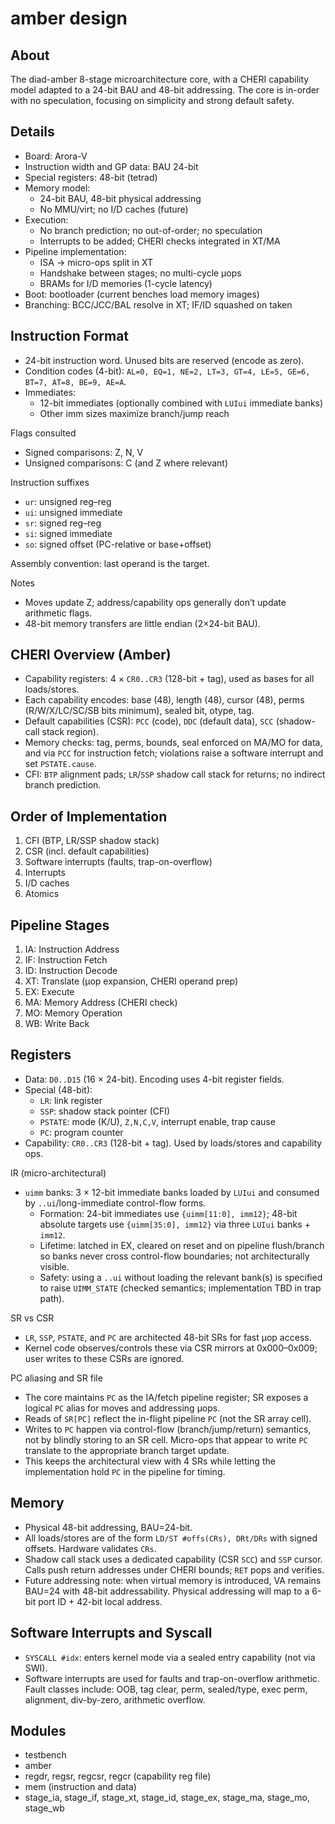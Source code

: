 # amber design

## About

The diad-amber 8-stage microarchitecture core, with a CHERI capability model adapted to a 24-bit BAU and 48-bit addressing. The core is in-order with no speculation, focusing on simplicity and strong default safety.

## Details

- Board: Arora-V
- Instruction width and GP data: BAU 24-bit
- Special registers: 48-bit (tetrad)
- Memory model:
  - 24-bit BAU, 48-bit physical addressing
  - No MMU/virt; no I/D caches (future)
- Execution:
  - No branch prediction; no out-of-order; no speculation
  - Interrupts to be added; CHERI checks integrated in XT/MA
- Pipeline implementation:
  - ISA → micro-ops split in XT
  - Handshake between stages; no multi-cycle µops
  - BRAMs for I/D memories (1-cycle latency)
- Boot: bootloader (current benches load memory images)
- Branching: BCC/JCC/BAL resolve in XT; IF/ID squashed on taken

## Instruction Format

- 24-bit instruction word. Unused bits are reserved (encode as zero).
- Condition codes (4-bit): `AL=0, EQ=1, NE=2, LT=3, GT=4, LE=5, GE=6, BT=7, AT=8, BE=9, AE=A`.
- Immediates:
  - 12-bit immediates (optionally combined with `LUIui` immediate banks)
  - Other imm sizes maximize branch/jump reach

Flags consulted

- Signed comparisons: Z, N, V
- Unsigned comparisons: C (and Z where relevant)

Instruction suffixes

- `ur`: unsigned reg–reg
- `ui`: unsigned immediate
- `sr`: signed reg–reg
- `si`: signed immediate
- `so`: signed offset (PC-relative or base+offset)

Assembly convention: last operand is the target.

Notes

- Moves update Z; address/capability ops generally don’t update arithmetic flags.
- 48-bit memory transfers are little endian (2×24-bit BAU).

## CHERI Overview (Amber)

- Capability registers: 4 × `CR0..CR3` (128-bit + tag), used as bases for all loads/stores.
- Each capability encodes: base (48), length (48), cursor (48), perms (R/W/X/LC/SC/SB bits minimum), sealed bit, otype, tag.
- Default capabilities (CSR): `PCC` (code), `DDC` (default data), `SCC` (shadow-call stack region).
- Memory checks: tag, perms, bounds, seal enforced on MA/MO for data, and via `PCC` for instruction fetch; violations raise a software interrupt and set `PSTATE.cause`.
- CFI: `BTP` alignment pads; `LR`/`SSP` shadow call stack for returns; no indirect branch prediction.

## Order of Implementation

1. CFI (BTP, LR/SSP shadow stack)
2. CSR (incl. default capabilities)
3. Software interrupts (faults, trap-on-overflow)
4. Interrupts
5. I/D caches
6. Atomics

## Pipeline Stages

1. IA: Instruction Address
2. IF: Instruction Fetch
3. ID: Instruction Decode
4. XT: Translate (µop expansion, CHERI operand prep)
5. EX: Execute
6. MA: Memory Address (CHERI check)
7. MO: Memory Operation
8. WB: Write Back

## Registers

- Data: `D0..D15` (16 × 24-bit). Encoding uses 4-bit register fields.
- Special (48-bit):
  - `LR`: link register
  - `SSP`: shadow stack pointer (CFI)
  - `PSTATE`: mode (K/U), `Z,N,C,V`, interrupt enable, trap cause
  - `PC`: program counter
- Capability: `CR0..CR3` (128-bit + tag). Used by loads/stores and capability ops.

IR (micro-architectural)

- `uimm` banks: 3 × 12-bit immediate banks loaded by `LUIui` and consumed by `..ui`/long-immediate control-flow forms.
  - Formation: 24-bit immediates use `{uimm[11:0], imm12}`; 48-bit absolute targets use `{uimm[35:0], imm12}` via three `LUIui` banks + `imm12`.
  - Lifetime: latched in EX, cleared on reset and on pipeline flush/branch so banks never cross control-flow boundaries; not architecturally visible.
  - Safety: using a `..ui` without loading the relevant bank(s) is specified to raise `UIMM_STATE` (checked semantics; implementation TBD in trap path).

SR vs CSR

- `LR`, `SSP`, `PSTATE`, and `PC` are architected 48-bit SRs for fast µop access.
- Kernel code observes/controls these via CSR mirrors at 0x000–0x009; user writes to these CSRs are ignored.

PC aliasing and SR file

- The core maintains `PC` as the IA/fetch pipeline register; SR exposes a logical `PC` alias for moves and addressing µops.
- Reads of `SR[PC]` reflect the in-flight pipeline `PC` (not the SR array cell).
- Writes to `PC` happen via control-flow (branch/jump/return) semantics, not by blindly storing to an SR cell. Micro-ops that appear to write `PC` translate to the appropriate branch target update.
- This keeps the architectural view with 4 SRs while letting the implementation hold `PC` in the pipeline for timing.

## Memory

- Physical 48-bit addressing, BAU=24-bit.
- All loads/stores are of the form `LD/ST #offs(CRs), DRt/DRs` with signed offsets. Hardware validates `CRs`.
- Shadow call stack uses a dedicated capability (CSR `SCC`) and `SSP` cursor. Calls push return addresses under CHERI bounds; `RET` pops and verifies.
- Future addressing note: when virtual memory is introduced, VA remains BAU=24 with 48-bit addressability. Physical addressing will map to a 6-bit port ID + 42-bit local address.

## Software Interrupts and Syscall

- `SYSCALL #idx`: enters kernel mode via a sealed entry capability (not via SWI).
- Software interrupts are used for faults and trap-on-overflow arithmetic. Fault classes include: OOB, tag clear, perm, sealed/type, exec perm, alignment, div-by-zero, arithmetic overflow.

## Modules

- testbench
- amber
- regdr, regsr, regcsr, regcr (capability reg file)
- mem (instruction and data)
- stage_ia, stage_if, stage_xt, stage_id, stage_ex, stage_ma, stage_mo, stage_wb
